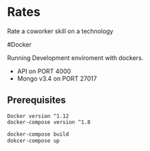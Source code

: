 # Rates
Rate a coworker skill on a technology

#Docker

Running Development enviroment with dockers.
- API on PORT 4000
- Mongo v3.4 on PORT 27017
## Prerequisites
    Docker version ^1.12
    docker-compose version ^1.8

```sh
docker-compose build
dokcer-compose up
```